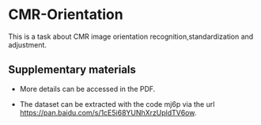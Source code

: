 # CMR-Orientation
This is a task about CMR image orientation recognition,standardization and adjustment.


## Supplementary materials
- More details can be accessed in the PDF.

- The dataset can be extracted with the code mj6p via the url https://pan.baidu.com/s/1cE5i68YUNhXrzUpldTV6ow.
